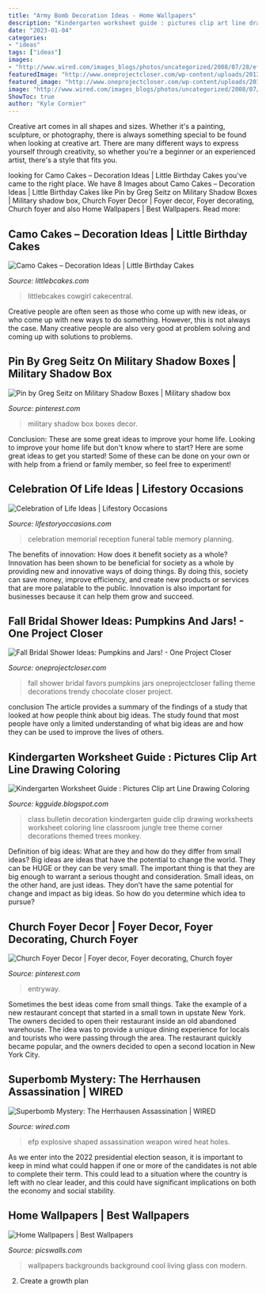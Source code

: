 ```yaml
---
title: "Army Bomb Decoration Ideas - Home Wallpapers"
description: "Kindergarten worksheet guide : pictures clip art line drawing coloring"
date: "2023-01-04"
categories:
- "ideas"
tags: ["ideas"]
images:
- "http://www.wired.com/images_blogs/photos/uncategorized/2008/07/28/efp_holes.jpg"
featuredImage: "http://www.oneprojectcloser.com/wp-content/uploads/2013/10/DSC_6631.jpg"
featured_image: "http://www.oneprojectcloser.com/wp-content/uploads/2013/10/DSC_6631.jpg"
image: "http://www.wired.com/images_blogs/photos/uncategorized/2008/07/28/efp_holes.jpg"
ShowToc: true
author: "Kyle Cormier"
---
```



Creative art comes in all shapes and sizes. Whether it's a painting, sculpture, or photography, there is always something special to be found when looking at creative art. There are many different ways to express yourself through creativity, so whether you're a beginner or an experienced artist, there's a style that fits you.

	

		
looking for Camo Cakes – Decoration Ideas | Little Birthday Cakes you've came to the right place. We have 8 Images about Camo Cakes – Decoration Ideas | Little Birthday Cakes like Pin by Greg Seitz on Military Shadow Boxes | Military shadow box, Church Foyer Decor | Foyer decor, Foyer decorating, Church foyer and also Home Wallpapers | Best Wallpapers. Read more:
		
    
## Camo Cakes – Decoration Ideas | Little Birthday Cakes

<img loading=lazy src="https://www.littlebcakes.com/wp-content/uploads/2014/01/Pink-Camo-Birthday-Cake.jpg" onerror="this.onerror=null;this.src='https://tse4.mm.bing.net/th?id=OIP.T5Up32UdKuOb2KlPBH9Z7AHaJ4&amp;pid=15.1';" alt="Camo Cakes – Decoration Ideas | Little Birthday Cakes">

_Source: littlebcakes.com_

>littlebcakes cowgirl cakecentral. 

	

Creative people are often seen as those who come up with new ideas, or who come up with new ways to do something. However, this is not always the case. Many creative people are also very good at problem solving and coming up with solutions to problems.

    
## Pin By Greg Seitz On Military Shadow Boxes | Military Shadow Box

<img loading=lazy src="https://i.pinimg.com/originals/11/14/9c/11149c77b92b351199d8f5f302738fcd.jpg" onerror="this.onerror=null;this.src='https://tse3.mm.bing.net/th?id=OIP.AVvB89aKNhexVALg36_HOgHaMn&amp;pid=15.1';" alt="Pin by Greg Seitz on Military Shadow Boxes | Military shadow box">

_Source: pinterest.com_

>military shadow box boxes decor. 

	

Conclusion: These are some great ideas to improve your home life.
Looking to improve your home life but don't know where to start? Here are some great ideas to get you started! Some of these can be done on your own or with help from a friend or family member, so feel free to experiment!

    
## Celebration Of Life Ideas | Lifestory Occasions

<img loading=lazy src="http://www.lifestoryoccasions.com/wp-content/uploads/2014/12/celebration-of-life4.jpg" onerror="this.onerror=null;this.src='https://tse1.mm.bing.net/th?id=OIP.54xTcae0DNNdynXLmrc1mwHaE8&amp;pid=15.1';" alt="Celebration of Life Ideas | Lifestory Occasions">

_Source: lifestoryoccasions.com_

>celebration memorial reception funeral table memory planning. 

	

The benefits of innovation: How does it benefit society as a whole?
Innovation has been shown to be beneficial for society as a whole by providing new and innovative ways of doing things. By doing this, society can save money, improve efficiency, and create new products or services that are more palatable to the public. Innovation is also important for businesses because it can help them grow and succeed.

    
## Fall Bridal Shower Ideas: Pumpkins And Jars! - One Project Closer

<img loading=lazy src="http://www.oneprojectcloser.com/wp-content/uploads/2013/10/DSC_6631.jpg" onerror="this.onerror=null;this.src='https://tse1.mm.bing.net/th?id=OIP.7rJnt3nFMe3jp3cNF4uvwQHaLD&amp;pid=15.1';" alt="Fall Bridal Shower Ideas: Pumpkins and Jars! - One Project Closer">

_Source: oneprojectcloser.com_

>fall shower bridal favors pumpkins jars oneprojectcloser falling theme decorations trendy chocolate closer project. 

	

conclusion
The article provides a summary of the findings of a study that looked at how people think about big ideas. The study found that most people have only a limited understanding of what big ideas are and how they can be used to improve the lives of others.

    
## Kindergarten Worksheet Guide : Pictures Clip Art Line Drawing Coloring

<img loading=lazy src="http://3.bp.blogspot.com/--ROIZAAh0Ns/ULLlAsqN7rI/AAAAAAAABGk/zO8PKeZFVwo/s1600/015.jpg" onerror="this.onerror=null;this.src='https://tse4.mm.bing.net/th?id=OIP.qH5tpDJ6xXn6ygIv-mqJrwHaJ4&amp;pid=15.1';" alt="Kindergarten Worksheet Guide : Pictures Clip art Line Drawing Coloring">

_Source: kgguide.blogspot.com_

>class bulletin decoration kindergarten guide clip drawing worksheets worksheet coloring line classroom jungle tree theme corner decorations themed trees monkey. 

	

Definition of big ideas: What are they and how do they differ from small ideas?
Big ideas are ideas that have the potential to change the world. They can be HUGE or they can be very small. The important thing is that they are big enough to warrant a serious thought and consideration. Small ideas, on the other hand, are just ideas. They don’t have the same potential for change and impact as big ideas. So how do you determine which idea to pursue?

    
## Church Foyer Decor | Foyer Decor, Foyer Decorating, Church Foyer

<img loading=lazy src="https://i.pinimg.com/originals/15/28/2a/15282ad023182be682694b96a16fdf59.jpg" onerror="this.onerror=null;this.src='https://tse4.mm.bing.net/th?id=OIP.AX4FXK7HTFsywodVcp6UFgHaNK&amp;pid=15.1';" alt="Church Foyer Decor | Foyer decor, Foyer decorating, Church foyer">

_Source: pinterest.com_

>entryway. 

	

Sometimes the best ideas come from small things. Take the example of a new restaurant concept that started in a small town in upstate New York. The owners decided to open their restaurant inside an old abandoned warehouse. The idea was to provide a unique dining experience for locals and tourists who were passing through the area. The restaurant quickly became popular, and the owners decided to open a second location in New York City.

    
## Superbomb Mystery: The Herrhausen Assassination | WIRED

<img loading=lazy src="http://www.wired.com/images_blogs/photos/uncategorized/2008/07/28/efp_holes.jpg" onerror="this.onerror=null;this.src='https://tse2.mm.bing.net/th?id=OIP.pts2MNtblFYtpQWPCBhSYAHaE9&amp;pid=15.1';" alt="Superbomb Mystery: The Herrhausen Assassination | WIRED">

_Source: wired.com_

>efp explosive shaped assassination weapon wired heat holes. 

	

As we enter into the 2022 presidential election season, it is important to keep in mind what could happen if one or more of the candidates is not able to complete their term. This could lead to a situation where the country is left with no clear leader, and this could have significant implications on both the economy and social stability.

    
## Home Wallpapers | Best Wallpapers

<img loading=lazy src="http://s1.picswalls.com/wallpapers/2014/08/08/home-backgrounds_015621879_147.jpg" onerror="this.onerror=null;this.src='https://tse2.mm.bing.net/th?id=OIP.NHBRVJ1cwvCOrcvP3UsJAwHaEo&amp;pid=15.1';" alt="Home Wallpapers | Best Wallpapers">

_Source: picswalls.com_

>wallpapers backgrounds background cool living glass con modern. 

	

2. Create a growth plan 

